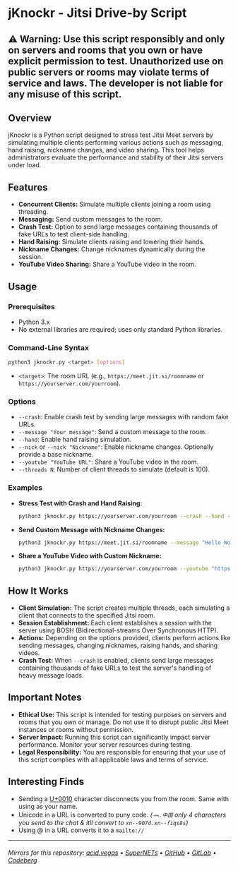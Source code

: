 # jKnockr - Jitsi Drive-by Script

## ⚠️ Warning: Use this script responsibly and only on servers and rooms that you own or have explicit permission to test. Unauthorized use on public servers or rooms may violate terms of service and laws. The developer is not liable for any misuse of this script.

## Overview

jKnockr is a Python script designed to stress test Jitsi Meet servers by simulating multiple clients performing various actions such as messaging, hand raising, nickname changes, and video sharing. This tool helps administrators evaluate the performance and stability of their Jitsi servers under load.

## Features

- **Concurrent Clients:** Simulate multiple clients joining a room using threading.
- **Messaging:** Send custom messages to the room.
- **Crash Test:** Option to send large messages containing thousands of fake URLs to test client-side handling.
- **Hand Raising:** Simulate clients raising and lowering their hands.
- **Nickname Changes:** Change nicknames dynamically during the session.
- **YouTube Video Sharing:** Share a YouTube video in the room.

## Usage

### Prerequisites

- Python 3.x
- No external libraries are required; uses only standard Python libraries.

### Command-Line Syntax

```bash
python3 jknockr.py <target> [options]
```

- `<target>`: The room URL (e.g., `https://meet.jit.si/roomname` or `https://yourserver.com/yourroom`).

### Options

- `--crash`: Enable crash test by sending large messages with random fake URLs.
- `--message "Your message"`: Send a custom message to the room.
- `--hand`: Enable hand raising simulation.
- `--nick` or `--nick "Nickname"`: Enable nickname changes. Optionally provide a base nickname.
- `--youtube "YouTube URL"`: Share a YouTube video in the room.
- `--threads N`: Number of client threads to simulate (default is 100).

### Examples

- **Stress Test with Crash and Hand Raising:**

  ```bash
  python3 jknockr.py https://yourserver.com/yourroom --crash --hand --threads 30
  ```

- **Send Custom Message with Nickname Changes:**

  ```bash
  python3 jknockr.py https://meet.jit.si/roomname --message "Hello World" --nick --threads 5
  ```

- **Share a YouTube Video with Custom Nickname:**

  ```bash
  python3 jknockr.py https://yourserver.com/yourroom --youtube "https://www.youtube.com/watch?v=21lma6hU3mk" --nick "Tester" --threads 3
  ```

## How It Works

- **Client Simulation:** The script creates multiple threads, each simulating a client that connects to the specified Jitsi room.
- **Session Establishment:** Each client establishes a session with the server using BOSH (Bidirectional-streams Over Synchronous HTTP).
- **Actions:** Depending on the options provided, clients perform actions like sending messages, changing nicknames, raising hands, and sharing videos.
- **Crash Test:** When `--crash` is enabled, clients send large messages containing thousands of fake URLs to test the server's handling of heavy message loads.

## Important Notes

- **Ethical Use:** This script is intended for testing purposes on servers and rooms that you own or manage. Do not use it to disrupt public Jitsi Meet instances or rooms without permission.
- **Server Impact:** Running this script can significantly impact server performance. Monitor your server resources during testing.
- **Legal Responsibility:** You are responsible for ensuring that your use of this script complies with all applicable laws and terms of service.

## Interesting Finds
- Sending a [U+0010](https://unicode-explorer.com/c/0010) character disconnects you from the room. Same with using as your name.
- Unicode in a URL is converted to puny code. *(`𓆨.中国` only 4 characters you send to the chat & itll convert to `xn--907d.xn--fiqs8s`)*
- Using @ in a URL converts it to a `mailto://`

___

###### Mirrors for this repository: [acid.vegas](https://git.acid.vegas/jknockr) • [SuperNETs](https://git.supernets.org/acidvegas/jknockr) • [GitHub](https://github.com/acidvegas/jknockr) • [GitLab](https://gitlab.com/acidvegas/jknockr) • [Codeberg](https://codeberg.org/acidvegas/jknockr)
